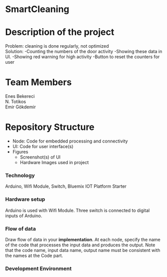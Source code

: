 # SmartCleaning

# Description of the project

Problem: cleaning is done regularly, not optimized  
Solution:
-Counting the numbers of the door activity
-Showing these data in UI.
-Showing red warning for high activity
-Button to reset the counters for user

# Team Members

Enes Bekereci  
N. Totikos  
Emir Gökdemir  

# Repository Structure 
* Node: Code for embedded processing and connectivity
* UI: Code for user interface(s)
* Figures
   * Screenshot(s) of UI 
   * Hardware Images used in project

### Technology
Arduino, Wifi Module, Switch, Bluemix IOT Platform Starter

### Hardware setup
Arduino is used with Wifi Module. Three switch is connected to digital inputs of Arduino.

### Flow of data 
Draw flow of data in your **implementation**. At each node, specify the name of the code that processes the input data and produces the output. Note that the code name, input data name, output name must be consistent with the names at the Code part.

### Development Environment


